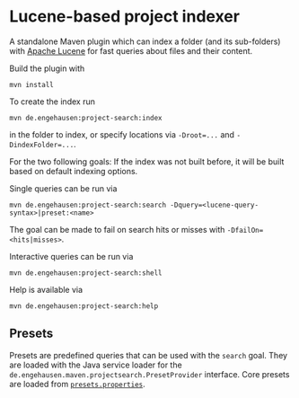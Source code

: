 # Lucene-based project indexer

A standalone Maven plugin which can index a folder (and its sub-folders) with [Apache Lucene](https://lucene.apache.org/) for fast queries about
files and their content.

Build the plugin with

	mvn install

To create the index run 

	mvn de.engehausen:project-search:index

in the folder to index, or specify locations via `-Droot=...` and `-DindexFolder=...`.

For the two following goals: If the index was not built before, it will be built based on default indexing options.

Single queries can be run via

	mvn de.engehausen:project-search:search -Dquery=<lucene-query-syntax>|preset:<name>

The goal can be made to fail on search hits or misses with `-DfailOn=<hits|misses>`.

Interactive queries can be run via

	mvn de.engehausen:project-search:shell

Help is available via

	mvn de.engehausen:project-search:help

## Presets

Presets are predefined queries that can be used with the `search` goal.
They are loaded with the Java service loader for the `de.engehausen.maven.projectsearch.PresetProvider` interface.
Core presets are loaded from [`presets.properties`](src/main/resources/presets.properties).
